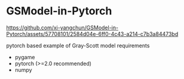 # GSModel-in-Pytorch


https://github.com/xi-yangchun/GSModel-in-Pytorch/assets/57708101/2584d04e-6ff0-4c43-a214-c7b3a84473bd


pytorch based example of Gray-Scott model
requirements
- pygame
- pytorch (>=2.0 recommended)
- numpy
